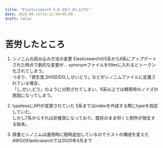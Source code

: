 ```yaml
---
title: "Elasticsearch 5.6.3を7.4に上げた"
date: 2020-08-15T14:12:54+09:00
draft: false
---
```


# 苦労したところ
1. シノニムの読み込み方法の変更
Elasticsearchの5系から6系にアップデートされた時点で劇的な変更が...
synonymファイルをfilterに入れるとトークン化されてしまう。  
つまり、「資生堂,SHISEIDO,しせいどう」などがシノニムファイルに定義されている場合、  
「し,せい,どう」のように分割されてしまい、6系以上では検索時のノイズの原因になってしまう。  

2. typelessにAPIが変更されていた
5系まではindexを作成する際にtypeを指定していた。  
しかし7系からそれは非推奨になっており、既存のまま叩くと例外が発生する始末。  

3. 辞書とシノニムは運用時に随時追加しているのでテストの構成を変えた
AWSのElasticsearchでは2020年4月まで

